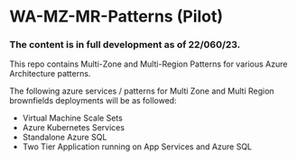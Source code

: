 # WA-MZ-MR-Patterns (Pilot)


### The content is in full development as of 22/060/23. 

This repo contains Multi-Zone and Multi-Region Patterns for various Azure Architecture patterns. 

The following azure services / patterns for Multi Zone and Multi Region brownfields deployments will be as followed:

- Virtual Machine Scale Sets
- Azure Kubernetes Services
- Standalone Azure SQL
- Two Tier Application running on App Services and Azure SQL
